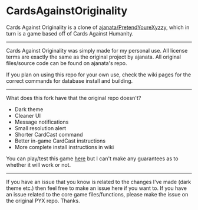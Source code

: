 # CardsAgainstOriginality
Cards Against Originality is a clone of [ajanata/PretendYoureXyzzy](https://github.com/ajanata/PretendYoureXyzzy), which in turn is a game based off of Cards Against Humanity.

---

Cards Against Originality was simply made for my personal use. All license terms are exactly the same as the original project by ajanata. All original files/source code can be found on ajanata's repo.

If you plan on using this repo for your own use, check the wiki pages for the correct commands for database install and building.

---

What does this fork have that the original repo doesn't?

- Dark theme
- Cleaner UI
- Message notifications
- Small resolution alert
- Shorter CardCast command
- Better in-game CardCast instructions
- More complete install instructions in wiki

You can play/test this game [here](http://cardsagainstoriginality.tk) but I can't make any guarantees as to whether it will work or not.

---

If you have an issue that you know is related to the changes I've made (dark theme etc.) then feel free to make an issue here if you want to. If you have an issue related to the core game files/functions, please make the issue on the original PYX repo. Thanks.
